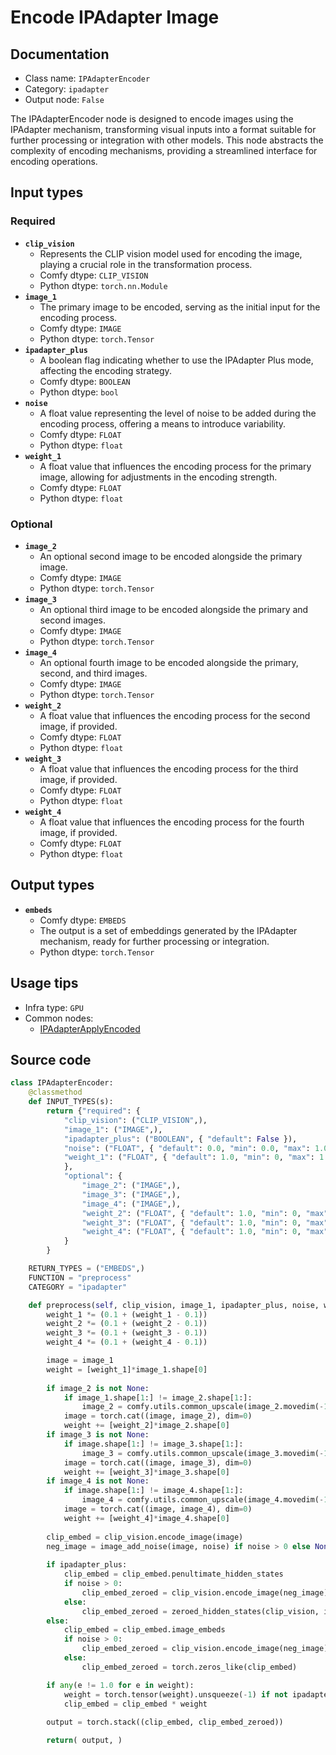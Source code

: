 # Encode IPAdapter Image
## Documentation
- Class name: `IPAdapterEncoder`
- Category: `ipadapter`
- Output node: `False`

The IPAdapterEncoder node is designed to encode images using the IPAdapter mechanism, transforming visual inputs into a format suitable for further processing or integration with other models. This node abstracts the complexity of encoding mechanisms, providing a streamlined interface for encoding operations.
## Input types
### Required
- **`clip_vision`**
    - Represents the CLIP vision model used for encoding the image, playing a crucial role in the transformation process.
    - Comfy dtype: `CLIP_VISION`
    - Python dtype: `torch.nn.Module`
- **`image_1`**
    - The primary image to be encoded, serving as the initial input for the encoding process.
    - Comfy dtype: `IMAGE`
    - Python dtype: `torch.Tensor`
- **`ipadapter_plus`**
    - A boolean flag indicating whether to use the IPAdapter Plus mode, affecting the encoding strategy.
    - Comfy dtype: `BOOLEAN`
    - Python dtype: `bool`
- **`noise`**
    - A float value representing the level of noise to be added during the encoding process, offering a means to introduce variability.
    - Comfy dtype: `FLOAT`
    - Python dtype: `float`
- **`weight_1`**
    - A float value that influences the encoding process for the primary image, allowing for adjustments in the encoding strength.
    - Comfy dtype: `FLOAT`
    - Python dtype: `float`
### Optional
- **`image_2`**
    - An optional second image to be encoded alongside the primary image.
    - Comfy dtype: `IMAGE`
    - Python dtype: `torch.Tensor`
- **`image_3`**
    - An optional third image to be encoded alongside the primary and second images.
    - Comfy dtype: `IMAGE`
    - Python dtype: `torch.Tensor`
- **`image_4`**
    - An optional fourth image to be encoded alongside the primary, second, and third images.
    - Comfy dtype: `IMAGE`
    - Python dtype: `torch.Tensor`
- **`weight_2`**
    - A float value that influences the encoding process for the second image, if provided.
    - Comfy dtype: `FLOAT`
    - Python dtype: `float`
- **`weight_3`**
    - A float value that influences the encoding process for the third image, if provided.
    - Comfy dtype: `FLOAT`
    - Python dtype: `float`
- **`weight_4`**
    - A float value that influences the encoding process for the fourth image, if provided.
    - Comfy dtype: `FLOAT`
    - Python dtype: `float`
## Output types
- **`embeds`**
    - Comfy dtype: `EMBEDS`
    - The output is a set of embeddings generated by the IPAdapter mechanism, ready for further processing or integration.
    - Python dtype: `torch.Tensor`
## Usage tips
- Infra type: `GPU`
- Common nodes:
    - [IPAdapterApplyEncoded](../../ComfyUI_IPAdapter_plus/Nodes/IPAdapterApplyEncoded.md)



## Source code
```python
class IPAdapterEncoder:
    @classmethod
    def INPUT_TYPES(s):
        return {"required": {
            "clip_vision": ("CLIP_VISION",),
            "image_1": ("IMAGE",),
            "ipadapter_plus": ("BOOLEAN", { "default": False }),
            "noise": ("FLOAT", { "default": 0.0, "min": 0.0, "max": 1.0, "step": 0.01 }),
            "weight_1": ("FLOAT", { "default": 1.0, "min": 0, "max": 1.0, "step": 0.01 }),
            },
            "optional": {
                "image_2": ("IMAGE",),
                "image_3": ("IMAGE",),
                "image_4": ("IMAGE",),
                "weight_2": ("FLOAT", { "default": 1.0, "min": 0, "max": 1.0, "step": 0.01 }),
                "weight_3": ("FLOAT", { "default": 1.0, "min": 0, "max": 1.0, "step": 0.01 }),
                "weight_4": ("FLOAT", { "default": 1.0, "min": 0, "max": 1.0, "step": 0.01 }),
            }
        }

    RETURN_TYPES = ("EMBEDS",)
    FUNCTION = "preprocess"
    CATEGORY = "ipadapter"

    def preprocess(self, clip_vision, image_1, ipadapter_plus, noise, weight_1, image_2=None, image_3=None, image_4=None, weight_2=1.0, weight_3=1.0, weight_4=1.0):
        weight_1 *= (0.1 + (weight_1 - 0.1))
        weight_2 *= (0.1 + (weight_2 - 0.1))
        weight_3 *= (0.1 + (weight_3 - 0.1))
        weight_4 *= (0.1 + (weight_4 - 0.1))

        image = image_1
        weight = [weight_1]*image_1.shape[0]
        
        if image_2 is not None:
            if image_1.shape[1:] != image_2.shape[1:]:
                image_2 = comfy.utils.common_upscale(image_2.movedim(-1,1), image.shape[2], image.shape[1], "bilinear", "center").movedim(1,-1)
            image = torch.cat((image, image_2), dim=0)
            weight += [weight_2]*image_2.shape[0]
        if image_3 is not None:
            if image.shape[1:] != image_3.shape[1:]:
                image_3 = comfy.utils.common_upscale(image_3.movedim(-1,1), image.shape[2], image.shape[1], "bilinear", "center").movedim(1,-1)
            image = torch.cat((image, image_3), dim=0)
            weight += [weight_3]*image_3.shape[0]
        if image_4 is not None:
            if image.shape[1:] != image_4.shape[1:]:
                image_4 = comfy.utils.common_upscale(image_4.movedim(-1,1), image.shape[2], image.shape[1], "bilinear", "center").movedim(1,-1)
            image = torch.cat((image, image_4), dim=0)
            weight += [weight_4]*image_4.shape[0]
        
        clip_embed = clip_vision.encode_image(image)
        neg_image = image_add_noise(image, noise) if noise > 0 else None
        
        if ipadapter_plus:
            clip_embed = clip_embed.penultimate_hidden_states
            if noise > 0:
                clip_embed_zeroed = clip_vision.encode_image(neg_image).penultimate_hidden_states
            else:
                clip_embed_zeroed = zeroed_hidden_states(clip_vision, image.shape[0])
        else:
            clip_embed = clip_embed.image_embeds
            if noise > 0:
                clip_embed_zeroed = clip_vision.encode_image(neg_image).image_embeds
            else:
                clip_embed_zeroed = torch.zeros_like(clip_embed)

        if any(e != 1.0 for e in weight):
            weight = torch.tensor(weight).unsqueeze(-1) if not ipadapter_plus else torch.tensor(weight).unsqueeze(-1).unsqueeze(-1)
            clip_embed = clip_embed * weight
        
        output = torch.stack((clip_embed, clip_embed_zeroed))

        return( output, )

```
